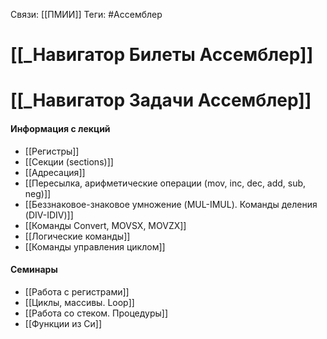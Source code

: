 Связи: [[ПМИИ]]
Теги: #Ассемблер 

# [[_Навигатор Билеты Ассемблер]]
# [[_Навигатор Задачи Ассемблер]]
#### Информация с лекций
- [[Регистры]]
- [[Секции (sections)]]
- [[Адресация]]
- [[Пересылка, арифметические операции (mov, inc, dec, add, sub, neg)]]
- [[Беззнаковое-знаковое умножение (MUL-IMUL). Команды деления (DIV-IDIV)]]
- [[Команды Convert, MOVSX, MOVZX]] 
- [[Логические команды]] 
- [[Команды управления циклом]]

#### Семинары
- [[Работа с регистрами]]
- [[Циклы, массивы. Loop]]
- [[Работа со стеком. Процедуры]]
- [[Функции из Си]]
